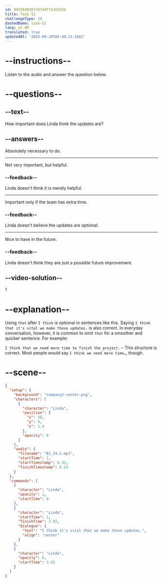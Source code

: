 ```yaml
---
id: 68556d036f2b7d4ff2a55d3b
title: Task 52
challengeType: 19
dashedName: task-52
lang: pt-BR
translated: true
updatedAt: '2025-09-29T05:49:13.566Z'
---
```


<!-- (Audio) Linda: I think it's vital that we make these updates. -->

# --instructions--

Listen to the audio and answer the question below.

# --questions--

## --text--

How important does Linda think the updates are?

## --answers--

Absolutely necessary to do.

---

Not very important, but helpful.

### --feedback--

Linda doesn't think it is merely helpful.

---

Important only if the team has extra time.

### --feedback--

Linda doesn't believe the updates are optional.

---

Nice to have in the future.

### --feedback--

Linda doesn't think they are just a possible future improvement.

## --video-solution--

1

# --explanation--

Using `that` after `I think` is optional in sentences like this. Saying `I think that it's vital we make these updates.` is also correct. In everyday conversation, however, it is common to omit `that` for a smoother and quicker sentence. For example: 

`I think that we need more time to finish the project.` – This structure is correct. Most people would say `I think we need more time…`, though.

# --scene--

```json
{
  "setup": {
    "background": "company2-center.png",
    "characters": [
      {
        "character": "Linda",
        "position": {
          "x": 50,
          "y": 0,
          "z": 1.4
        },
        "opacity": 0
      }
    ],
    "audio": {
      "filename": "B1_24-2.mp3",
      "startTime": 1,
      "startTimestamp": 6.32,
      "finishTimestamp": 8.24
    }
  },
  "commands": [
    {
      "character": "Linda",
      "opacity": 1,
      "startTime": 0
    },
    {
      "character": "Linda",
      "startTime": 1,
      "finishTime": 2.92,
      "dialogue": {
        "text": "I think it's vital that we make these updates.",
        "align": "center"
      }
    },
    {
      "character": "Linda",
      "opacity": 0,
      "startTime": 3.42
    }
  ]
}
```
